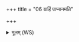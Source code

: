 +++
title = "06 ग्राहिं पाप्मानमति"

+++
<details><summary>मूलम् (WS)</summary>

ग्राहिं पाप्मानमति ताङ् अयाम तमो व्यस्य प्र वदासि वल्गु । .  
वानस्पत्यः उद्यतो मा जिहिंसीर्मा तण्डुलं वि शरीर्देवयन्तम्॥ ८ ॥  
विश्वव्यचा घृतपृष्ठो भविष्यन् सयोनिर्लोकमुप याहि विद्वान् । ।  
वर्षवृद्धमुप यच्छ शूर्पं तुषं पलावान् अपि तद् विनक्तु ॥ ९ ॥
</details>